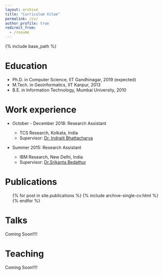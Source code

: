 ```yaml
---
layout: archive
title: "Curriculum Vitae"
permalink: /cv/
author_profile: true
redirect_from:
  - /resume
---
```


{% include base_path %}

Education
======
* Ph.D. in Computer Science, IIT Gandhinagar, 2019 (expected)
* M.Tech. in Geoinformatics, IIT Kanpur, 2013
* B.E. in Information Technology, Mumbai University, 2010

Work experience
======
* October - December 2018: Research Assistant
  * TCS Research, Kolkata, India
  <!-- * Duties included: Merging pull requests -->
  * Supervisor: [Dr. Indrajit Bhattacharya](https://sites.google.com/site/indrajitb/)

* Summer 2015: Research Assistant
  * IBM Research, New Delhi, India
  <!-- * Duties included: Tagging issues -->
  * Supervisor: [Dr.Srikanta Bedathur](http://www.cse.iitd.ac.in/~srikanta/) 

  

Publications
======
  <ul>{% for post in site.publications %}
    {% include archive-single-cv.html %}
  {% endfor %}</ul>
  

Talks
======
Coming Soon!!!!
  
Teaching
======
Coming Soon!!!!
  
<!-- Service and leadership
======
* Currently signed in to 43 different slack teams -->

<!-- Skills
======
* Skill 1
* Skill 2
  * Sub-skill 2.1
  * Sub-skill 2.2
  * Sub-skill 2.3
* Skill 3 -->
